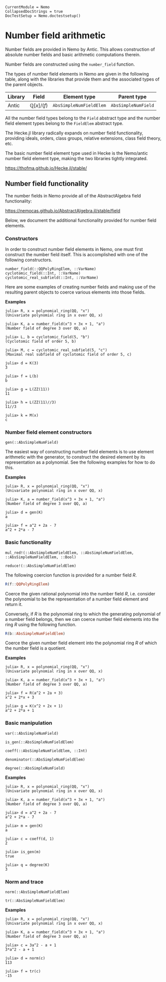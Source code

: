 ```@meta
CurrentModule = Nemo
CollapsedDocStrings = true
DocTestSetup = Nemo.doctestsetup()
```

# Number field arithmetic

Number fields are provided in Nemo by Antic. This allows construction of
absolute number fields and basic arithmetic computations therein.

Number fields are constructed using the `number_field` function.

The types of number field elements in Nemo are given in the following table,
along with the libraries that provide them and the associated types of the
parent objects.

 Library | Field                          | Element type  | Parent type
---------|--------------------------------|---------------|---------------------
Antic    | $\mathbb{Q}[x]/(f)$            | `AbsSimpleNumFieldElem`     | `AbsSimpleNumField`

All the number field types belong to the `Field` abstract type and the number
field element types belong to the `FieldElem` abstract type.

The Hecke.jl library radically expands on number field functionality, providing
ideals, orders, class groups, relative extensions, class field theory, etc.

The basic number field element type used in Hecke is the Nemo/antic number field
element type, making the two libraries tightly integrated.

<https://thofma.github.io/Hecke.jl/stable/>

## Number field functionality

The number fields in Nemo provide all of the AbstractAlgebra field functionality:

<https://nemocas.github.io/AbstractAlgebra.jl/stable/field>

Below, we document the additional functionality provided for number field elements.

### Constructors

In order to construct number field elements in Nemo, one must first construct
the number field itself. This is accomplished with one of the following
constructors.

```@docs
number_field(::QQPolyRingElem, ::VarName)
cyclotomic_field(::Int, ::VarName)
cyclotomic_real_subfield(::Int, ::VarName)
```

Here are some examples of creating number fields and making use of the
resulting parent objects to coerce various elements into those fields.

**Examples**

```jldoctest
julia> R, x = polynomial_ring(QQ, "x")
(Univariate polynomial ring in x over QQ, x)

julia> K, a = number_field(x^3 + 3x + 1, "a")
(Number field of degree 3 over QQ, a)

julia> L, b = cyclotomic_field(5, "b")
(Cyclotomic field of order 5, b)

julia> M, c = cyclotomic_real_subfield(5, "c")
(Maximal real subfield of cyclotomic field of order 5, c)

julia> d = K(3)
3

julia> f = L(b)
b

julia> g = L(ZZ(11))
11

julia> h = L(ZZ(11)//3)
11//3

julia> k = M(x)
c
```

### Number field element constructors

```@docs
gen(::AbsSimpleNumField)
```

The easiest way of constructing number field elements is to use element
arithmetic with the generator, to construct the desired element by its
representation as a polynomial. See the following examples for how to do this.

**Examples**

```jldoctest
julia> R, x = polynomial_ring(QQ, "x")
(Univariate polynomial ring in x over QQ, x)

julia> K, a = number_field(x^3 + 3x + 1, "a")
(Number field of degree 3 over QQ, a)

julia> d = gen(K)
a

julia> f = a^2 + 2a - 7
a^2 + 2*a - 7
```

### Basic functionality

```@docs
mul_red!(::AbsSimpleNumFieldElem, ::AbsSimpleNumFieldElem, ::AbsSimpleNumFieldElem, ::Bool)
```

```@docs
reduce!(::AbsSimpleNumFieldElem)
```

The following coercion function is provided for a number field $R$.

```julia
R(f::QQPolyRingElem)
```

Coerce the given rational polynomial into the number field $R$, i.e. consider the
polynomial to be the representation of a number field element and return it.

Conversely, if $R$ is the polynomial ring to which the generating polynomial of a number
field belongs, then we can coerce number field elements into the ring $R$ using
the following function.

```julia
R(b::AbsSimpleNumFieldElem)
```

Coerce the given number field element into the polynomial ring $R$ of which the
number field is a quotient.

**Examples**

```jldoctest
julia> R, x = polynomial_ring(QQ, "x")
(Univariate polynomial ring in x over QQ, x)

julia> K, a = number_field(x^3 + 3x + 1, "a")
(Number field of degree 3 over QQ, a)

julia> f = R(a^2 + 2a + 3)
x^2 + 2*x + 3

julia> g = K(x^2 + 2x + 1)
a^2 + 2*a + 1
```

### Basic manipulation

```@docs
var(::AbsSimpleNumField)
```

```@docs
is_gen(::AbsSimpleNumFieldElem)
```

```@docs
coeff(::AbsSimpleNumFieldElem, ::Int)
```

```@docs
denominator(::AbsSimpleNumFieldElem)
```

```@docs
degree(::AbsSimpleNumField)
```

**Examples**

```jldoctest
julia> R, x = polynomial_ring(QQ, "x")
(Univariate polynomial ring in x over QQ, x)

julia> K, a = number_field(x^3 + 3x + 1, "a")
(Number field of degree 3 over QQ, a)

julia> d = a^2 + 2a - 7
a^2 + 2*a - 7

julia> m = gen(K)
a

julia> c = coeff(d, 1)
2

julia> is_gen(m)
true

julia> q = degree(K)
3
```

### Norm and trace

```@docs
norm(::AbsSimpleNumFieldElem)
```

```@docs
tr(::AbsSimpleNumFieldElem)
```

**Examples**

```jldoctest
julia> R, x = polynomial_ring(QQ, "x")
(Univariate polynomial ring in x over QQ, x)

julia> K, a = number_field(x^3 + 3x + 1, "a")
(Number field of degree 3 over QQ, a)

julia> c = 3a^2 - a + 1
3*a^2 - a + 1

julia> d = norm(c)
113

julia> f = tr(c)
-15
```

